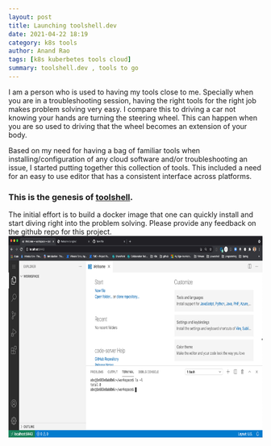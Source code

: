 ```yaml
---
layout: post
title: Launching toolshell.dev
date: 2021-04-22 18:19
category: k8s tools
author: Anand Rao
tags: [k8s kuberbetes tools cloud]
summary: toolshell.dev , tools to go
---
```


I am a person who is used to having my tools close to me. Specially when you are in a troubleshooting session, having the right tools for the right job makes problem solving very easy. I compare this to driving a car not knowing your hands are turning the steering wheel. 
This can happen when you are so used to driving that the wheel becomes an extension of your body. 

Based on my need for having a bag of familiar tools when installing/configuration of any cloud software and/or troubleshooting an issue, I started putting together this collection of tools. This included a need for an easy to use editor that has a consistent interface across platforms. 
### This is the genesis of [toolshell](http://www.toolshell.dev). 

The initial effort is to build a docker image that one can quickly install and start diving right into the problem solving. 
Please provide any feedback on the github repo for this project. 
<img src="/images/code-server.jpg" width="600" height="400">

